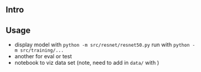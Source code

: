 

## Intro



## Usage
- display model with `python -m src/resnet/resnet50.py`
run with `python -m src/training/...`
- another for eval or test
- notebook to viz data set (note, need to add in `data/` with )


